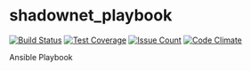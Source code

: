 # shadownet_playbook
[![Build Status](https://travis-ci.com/buluma/shadownet_playbook.png)](https://travis-ci.com/buluma/shadownet_playbook)
[![Test Coverage](https://codeclimate.com/github/codeclimate/codeclimate/badges/coverage.svg)](https://codeclimate.com/github/codeclimate/codeclimate/coverage)
[![Issue Count](https://codeclimate.com/github/buluma/shadownet_playbook/badges/issue_count.svg)](https://codeclimate.com/github/buluma/shadownet_playbook)
[![Code Climate](https://codeclimate.com/github/buluma/shadownet_playbook/badges/gpa.svg)](https://codeclimate.com/github/buluma/shadownet_playbook)

Ansible Playbook
